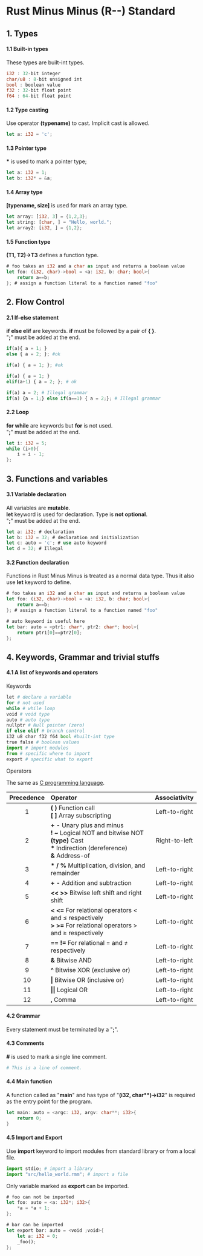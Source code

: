 # Rust Minus Minus (R-\-) Standard

## 1. Types

#### 1.1 Built-in types

These types are built-int types.

```rust
i32 : 32-bit integer
char/u8 : 8-bit unsigned int
bool : boolean value
f32 : 32-bit float point
f64 : 64-bit float point
```
#### 1.2 Type casting

Use operator **(typename)** to cast. Implicit cast is allowed.
```rust
let a: i32 = 'c';
```

#### 1.3 Pointer type

**\*** is used to mark a pointer type;
```rust
let a: i32 = 1;
let b: i32* = &a;
```
#### 1.4 Array type

**[typename, size]** is used for mark an array type.
```rust 
let array: [i32, 3] = {1,2,3};
let string: [char, ] = "Hello, world.";
let array2: [i32, ] = {1,2};
```

#### 1.5 Function type

**(T1, T2)->T3** defines a function type.

```rust
# foo takes an i32 and a char as input and returns a boolean value
let foo: (i32, char)->bool = <a: i32, b: char; bool>{
	return a==b;
}; # assign a function literal to a function named "foo"
```

## 2. Flow Control 

#### 2.1 If-else statement

**if else elif** are keywords. **if** must be followed by a pair of  **{  }**.  
"**;**" must be added at the end.
```python
if(a){ a = 1; }
else { a = 2; }; #ok

if(a) { a = 1; }; #ok

if(a) { a = 1; }
elif(a+1) { a = 2; }; # ok

if(a) a = 2; # Illegal grammar
if(a) {a = 1;} else if(a==1) { a = 2;}; # Illegal grammar
```

#### 2.2 Loop

**for while** are keywords but **for** is not used.   
"**;**" must be added at the end.
```rust 
let i: i32 = 5;
while (i>0){
	i = i - 1;
};
```

## 3. Functions and variables

#### 3.1 Variable declaration

All variables are **mutable**.  
**let** keyword is used for declaration. Type is **not optional**.  
"**;**" must be added at the end.

```rust 
let a: i32; # declaration
let b: i32 = 32; # declaration and initialization
let c: auto = 'c'; # use auto keyword
let d = 32; # Illegal
```

#### 3.2 Function declaration

Functions in Rust Minus Minus is treated as a normal data type. Thus it also use **let** keyword to define.

```rust 
# foo takes an i32 and a char as input and returns a boolean value
let foo: (i32, char)->bool = <a: i32, b: char; bool>{
	return a==b;
}; # assign a function literal to a function named "foo"

# auto keyword is useful here
let bar: auto = <ptr1: char*, ptr2: char*; bool>{
	return ptr1[0]==ptr2[0];
};
```

## 4. Keywords, Grammar and trivial stuffs

#### 4.1 A list of keywords and operators

Keywords 

```python
let # declare a variable
for # not used 
while # while loop 
void # void type 
auto # auto type
nullptr # Null pointer (zero)
if else elif # branch control
i32 u8 char f32 f64 bool #built-int type 
true false # boolean values
import # import modules
from # specific where to import
export # specific what to export
```

Operators  

The same as [C programming language](https://en.cppreference.com/w/c/language/operator_precedence).

| Precedence | Operator | Associativity |  
| :----: | :---- | :----: |  
| 1 | **(  )**	Function call <br> **[  ]** Array subscripting | Left-to-right |  
| 2 | **+ -** Unary plus and minus <br> **! ~** Logical NOT and bitwise NOT <br> **(type)**	Cast <br> **\***	Indirection (dereference) <br> **&** Address-of | 	Right-to-left |
| 3 | **\* / %**	Multiplication, division, and remainder | Left-to-right |
| 4 | **+ -**	Addition and subtraction | Left-to-right |
| 5 | **<< >>**	Bitwise left shift and right shift | Left-to-right |
| 6 | **< <=**	For relational operators < and ≤ respectively <br> **> >=**	For relational operators > and ≥ respectively | Left-to-right |
| 7 | **== !=**	For relational = and ≠ respectively | Left-to-right |
| 8 | **&**	Bitwise AND | Left-to-right |
| 9 | **^**	Bitwise XOR (exclusive or) | Left-to-right |
| 10 | **\|**	Bitwise OR (inclusive or) | Left-to-right |
| 11 | **\|\|**	Logical OR | Left-to-right |
| 12 | **,**	Comma | Left-to-right |


#### 4.2 Grammar

Every statement must be terminated by a "**;**".

#### 4.3 Comments

**#** is used to mark a single line comment.

```python 
# This is a line of comment. 
```

#### 4.4 Main function

A function called as "**main**" and has type of "**(i32, char\**)->i32**" is required as the entry point for the program.

```rust
let main: auto = <argc: i32, argv: char**; i32>{
	return 0;
}
```

#### 4.5 Import and Export

Use **import** keyword to import modules from standard library or from a local file.

```python
import stdio; # import a library
import "src/hello_world.rmm"; # import a file
```
Only variable marked as **export** can be imported.

```rust 
# foo can not be imported
let foo: auto = <a: i32*; i32>{
	*a = *a + 1;
};

# bar can be imported
let export bar: auto = <void ;void>{
	let a: i32 = 0;
	_foo();
};
```
